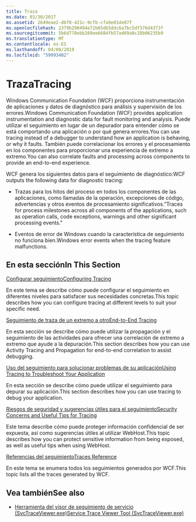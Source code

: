 ```yaml
---
title: Traza
ms.date: 03/30/2017
ms.assetid: 2649eae2-dbf8-421c-9cfb-cfa9e01de87f
ms.openlocfilehash: 2379b290494e72b65db5ddc6a7bc5df376d4373f
ms.sourcegitcommit: 5b6d778ebb269ee6684fb57ad69a8c28b06235b9
ms.translationtype: MT
ms.contentlocale: es-ES
ms.lasthandoff: 04/08/2019
ms.locfileid: "59093402"
---
```

# <a name="tracing"></a><span data-ttu-id="c8891-102">Traza</span><span class="sxs-lookup"><span data-stu-id="c8891-102">Tracing</span></span>
<span data-ttu-id="c8891-103">Windows Communication Foundation (WCF) proporciona instrumentación de aplicaciones y datos de diagnóstico para análisis y supervisión de los errores.</span><span class="sxs-lookup"><span data-stu-id="c8891-103">Windows Communication Foundation (WCF) provides application instrumentation and diagnostic data for fault monitoring and analysis.</span></span> <span data-ttu-id="c8891-104">Puede utilizar el seguimiento en lugar de un depurador para entender cómo se está comportando una aplicación o por qué genera errores.</span><span class="sxs-lookup"><span data-stu-id="c8891-104">You can use tracing instead of a debugger to understand how an application is behaving, or why it faults.</span></span> <span data-ttu-id="c8891-105">También puede correlacionar los errores y el procesamiento en los componentes para proporcionar una experiencia de extremo a extremo.</span><span class="sxs-lookup"><span data-stu-id="c8891-105">You can also correlate faults and processing across components to provide an end-to-end experience.</span></span>  
  
 <span data-ttu-id="c8891-106">WCF genera los siguientes datos para el seguimiento de diagnóstico:</span><span class="sxs-lookup"><span data-stu-id="c8891-106">WCF outputs the following data for diagnostic tracing:</span></span>  
  
-   <span data-ttu-id="c8891-107">Trazas para los hitos del proceso en todos los componentes de las aplicaciones, como llamadas de la operación, excepciones de código, advertencias y otros eventos de procesamiento significativos.”</span><span class="sxs-lookup"><span data-stu-id="c8891-107">Traces for process milestones across all components of the applications, such as operation calls, code exceptions, warnings and other significant processing events."</span></span>  
  
-   <span data-ttu-id="c8891-108">Eventos de error de Windows cuando la característica de seguimiento no funciona bien.</span><span class="sxs-lookup"><span data-stu-id="c8891-108">Windows error events when the tracing feature malfunctions.</span></span>  
  
## <a name="in-this-section"></a><span data-ttu-id="c8891-109">En esta sección</span><span class="sxs-lookup"><span data-stu-id="c8891-109">In This Section</span></span>  
 [<span data-ttu-id="c8891-110">Configurar seguimiento</span><span class="sxs-lookup"><span data-stu-id="c8891-110">Configuring Tracing</span></span>](../../../../../docs/framework/wcf/diagnostics/tracing/configuring-tracing.md)  
  
 <span data-ttu-id="c8891-111">En este tema se describe cómo puede configurar el seguimiento en diferentes niveles para satisfacer sus necesidades concretas.</span><span class="sxs-lookup"><span data-stu-id="c8891-111">This topic describes how you can configure tracing at different levels to suit your specific need.</span></span>  
  
 [<span data-ttu-id="c8891-112">Seguimiento de traza de un extremo a otro</span><span class="sxs-lookup"><span data-stu-id="c8891-112">End-to-End Tracing</span></span>](../../../../../docs/framework/wcf/diagnostics/tracing/end-to-end-tracing.md)  
  
 <span data-ttu-id="c8891-113">En esta sección se describe cómo puede utilizar la propagación y el seguimiento de las actividades para ofrecer una correlación de extremo a extremo que ayude a la depuración.</span><span class="sxs-lookup"><span data-stu-id="c8891-113">This section describes how you can use Activity Tracing and Propagation for end-to-end correlation to assist debugging.</span></span>  
  
 [<span data-ttu-id="c8891-114">Uso del seguimiento para solucionar problemas de su aplicación</span><span class="sxs-lookup"><span data-stu-id="c8891-114">Using Tracing to Troubleshoot Your Application</span></span>](../../../../../docs/framework/wcf/diagnostics/tracing/using-tracing-to-troubleshoot-your-application.md)  
  
 <span data-ttu-id="c8891-115">En esta sección se describe cómo puede utilizar el seguimiento para depurar su aplicación.</span><span class="sxs-lookup"><span data-stu-id="c8891-115">This section describes how you can use tracing to debug your application.</span></span>  
  
 [<span data-ttu-id="c8891-116">Riesgos de seguridad y sugerencias útiles para el seguimiento</span><span class="sxs-lookup"><span data-stu-id="c8891-116">Security Concerns and Useful Tips for Tracing</span></span>](../../../../../docs/framework/wcf/diagnostics/tracing/security-concerns-and-useful-tips-for-tracing.md)  
  
 <span data-ttu-id="c8891-117">Este tema describe cómo puede proteger información confidencial de ser expuesta, así como sugerencias útiles al utilizar WebHost.</span><span class="sxs-lookup"><span data-stu-id="c8891-117">This topic describes how you can protect sensitive information from being exposed, as well as useful tips when using WebHost.</span></span>  
  
 [<span data-ttu-id="c8891-118">Referencias del seguimiento</span><span class="sxs-lookup"><span data-stu-id="c8891-118">Traces Reference</span></span>](../../../../../docs/framework/wcf/diagnostics/tracing/traces-reference.md)  
  
 <span data-ttu-id="c8891-119">En este tema se enumera todos los seguimientos generados por WCF.</span><span class="sxs-lookup"><span data-stu-id="c8891-119">This topic lists all the traces generated by WCF.</span></span>  
  
## <a name="see-also"></a><span data-ttu-id="c8891-120">Vea también</span><span class="sxs-lookup"><span data-stu-id="c8891-120">See also</span></span>

- [<span data-ttu-id="c8891-121">Herramienta del visor de seguimiento de servicio (SvcTraceViewer.exe)</span><span class="sxs-lookup"><span data-stu-id="c8891-121">Service Trace Viewer Tool (SvcTraceViewer.exe)</span></span>](../../../../../docs/framework/wcf/service-trace-viewer-tool-svctraceviewer-exe.md)
